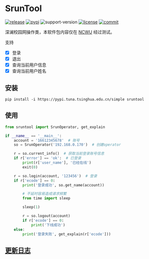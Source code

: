 # SrunTool

[![release](https://github.com/AkagiYui/SrunTool/workflows/release/badge.svg)](https://github.com/AkagiYui/SrunTool/actions?query=workflow%3Arelease)  [![pypi](https://img.shields.io/pypi/v/sruntool.svg)](https://pypi.org/project/sruntool/)  ![support-version](https://img.shields.io/pypi/pyversions/sruntool)  [![license](https://img.shields.io/github/license/AkagiYui/SrunTool)](https://github.com/AkagiYui/SrunTool/blob/master/LICENSE)  [![commit](https://img.shields.io/github/last-commit/AkagiYui/SrunTool)](https://github.com/AkagiYui/SrunTool/commits/master)

深澜校园网操作类，本软件包内容仅在 [NCWU](https://www.ncwu.edu.cn/) 经过测试。

支持

- [x] 登录
- [x] 退出
- [x] 查询当前用户信息
- [x] 查询当前用户姓名

## 安装

```shell
pip install -i https://pypi.tuna.tsinghua.edu.cn/simple sruntool
```

## 使用

```python
from sruntool import SrunOperator, get_explain

if __name__ == '__main__':
    account = '16612345678'  # 账号
    so = SrunOperator('192.168.0.170')  # 创建operator

    r = so.current_info()  # 获取当前登录账号信息
    if r['error'] == 'ok':  # 已登录
        print(r['user_name'], '已经在线')
        exit(0)

    r = so.login(account, '123456')  # 登录
    if r['ecode'] == 0:
        print('登录成功', so.get_name(account))

        # 不延时容易造成请求频繁
        from time import sleep

        sleep(1)

        r = so.logout(account)
        if r['ecode'] == 0:
            print('下线成功')
    else:
        print('登录失败', get_explain(r['ecode']))
```

## [更新日志](https://github.com/AkagiYui/SrunTool/blob/master/Changelog.md)

